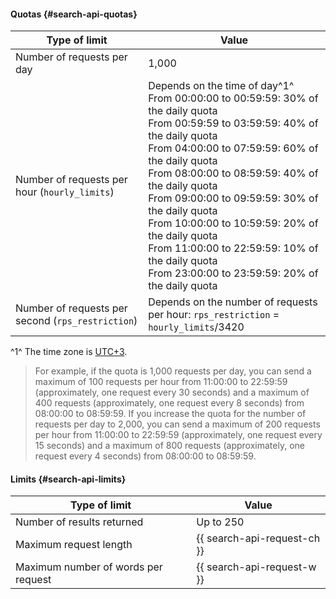 #### Quotas {#search-api-quotas}

| Type of limit | Value |
| ----- | ----- |
| Number of requests per day | 1,000 |
| Number of requests per hour (`hourly_limits`) | Depends on the time of day^1^</br>From 00:00:00 to 00:59:59: 30% of the daily quota</br>From 00:59:59 to 03:59:59: 40% of the daily quota</br>From 04:00:00 to 07:59:59: 60% of the daily quota</br>From 08:00:00 to 08:59:59: 40% of the daily quota</br> From 09:00:00 to 09:59:59: 30% of the daily quota</br> From 10:00:00 to 10:59:59: 20% of the daily quota</br> From 11:00:00 to 22:59:59: 10% of the daily quota</br> From 23:00:00 to 23:59:59: 20% of the daily quota |
| Number of requests per second (`rps_restriction`) | Depends on the number of requests per hour: `rps_restriction` = `hourly_limits`/3420 |

^1^ The time zone is [UTC+3](https://en.wikipedia.org/wiki/UTC%2B03:00).

> For example, if the quota is 1,000 requests per day, you can send a maximum of 100 requests per hour from 11:00:00 to 22:59:59 (approximately, one request every 30 seconds) and a maximum of 400 requests (approximately, one request every 8 seconds) from 08:00:00 to 08:59:59.
> If you increase the quota for the number of requests per day to 2,000, you can send a maximum of 200 requests per hour from 11:00:00 to 22:59:59 (approximately, one request every 15 seconds) and a maximum of 800 requests (approximately, one request every 4 seconds) from 08:00:00 to 08:59:59.


#### Limits {#search-api-limits}

| Type of limit | Value |
| ----- | ----- |
| Number of results returned | Up to 250 |
| Maximum request length | {{ search-api-request-ch }} |
| Maximum number of words per request | {{ search-api-request-w }} |